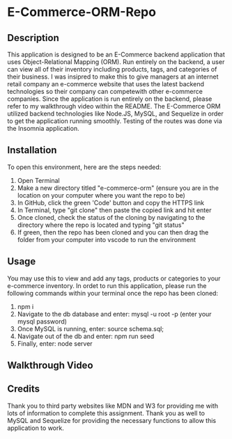 # E-Commerce-ORM-Repo

## Description
This application is designed to be an E-Commerce backend application that uses Object-Relational Mapping (ORM). Run entirely on the backend, a user can view all of their inventory including products, tags, and categories of their business. I was insipred to make this to give managers at an internet retail company an e-commerce website that uses the latest backend technologies so their company can competewith other e-commerce companies. Since the application is run entirely on the backend, please refer to my walkthrough video within the README. The E-Commerce ORM utilized backend technologies like Node.JS, MySQL, and Sequelize in order to get the application running smoothly. Testing of the routes was done via the Insomnia application.

## Installation

To open this environment, here are the steps needed:

1. Open Terminal
2. Make a new directory titled "e-commerce-orm" (ensure you are in the location on your computer where you want the repo to be)
3. In GitHub, click the green 'Code' button and copy the HTTPS link
4. In Terminal, type "git clone" then paste the copied link and hit enter
5. Once cloned, check the status of the cloning by navigating to the directory where the repo is located and typing "git status"
6. If green, then the repo has been cloned and you can then drag the folder from your computer into vscode to run the environment

## Usage 
You may use this to view and add any tags, products or categories to your e-commerce inventory. In ordet to run this application, please run the following commands within your terminal once the repo has been cloned:
  1. npm i
  2. Navigate to the db database and enter: mysql -u root -p (enter your mysql password)
  3. Once MySQL is running, enter: source schema.sql;
  4. Navigate out of the db and enter: npm run seed
  5. Finally, enter: node server

## Walkthrough Video

## Credits 
Thank you to third party websites like MDN and W3 for providing me with lots of information to complete this assignment. Thank you as well to MySQL and  Sequelize for providing the necessary functions to allow this application to work.
